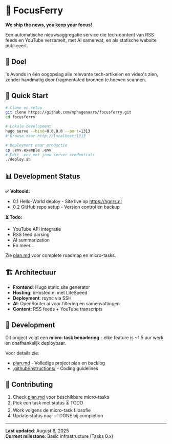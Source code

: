 # 🚢 FocusFerry

**We ship the news, you keep your focus!**

Een automatische nieuwsaggregatie service die tech-content van RSS feeds en YouTube verzamelt, met AI samenvat, en als statische website publiceert.

## 🎯 Doel

's Avonds in één oogopslag alle relevante tech-artikelen en video's zien, zonder handmatig door fragmentated bronnen te hoeven scannen.

## 🚀 Quick Start

```bash
# Clone en setup
git clone https://github.com/mphagenaars/focusferry.git
cd focusferry

# Lokale development
hugo serve --bind=0.0.0.0 --port=1313
# Browse naar http://localhost:1313

# Deployment naar productie
cp .env.example .env
# Edit .env met jouw server credentials
./deploy.sh
```

## 📊 Development Status

**✅ Voltooid:**
- 0.1 Hello-World deploy - Site live op https://hgnrs.nl
- 0.2 GitHub repo setup - Version control en backup

**⏳ Todo:**
- YouTube API integratie
- RSS feed parsing  
- AI summarization
- En meer...

Zie [plan.md](plan.md) voor complete roadmap en micro-tasks.

## 🏗️ Architectuur

- **Frontend**: Hugo static site generator
- **Hosting**: bHosted.nl met LiteSpeed
- **Deployment**: rsync via SSH
- **AI**: OpenRouter.ai voor filtering en samenvattingen
- **Content**: RSS feeds + YouTube transcripts

## 📝 Development

Dit project volgt een **micro-task benadering** - elke feature is ~1.5 uur werk en onafhankelijk deploybaar.

Voor details zie:
- [plan.md](plan.md) - Volledige project plan en backlog
- [.github/instructions/](https://github.com/your-repo/tree/main/.github/instructions) - Coding guidelines

## 🤝 Contributing

1. Check [plan.md](plan.md) voor beschikbare micro-tasks
2. Pick een task met status ⏳ TODO
3. Work volgens de micro-task filosofie
4. Update status naar ✅ DONE bij completion

---

**Last updated**: August 8, 2025  
**Current milestone**: Basic infrastructure (Tasks 0.x)
